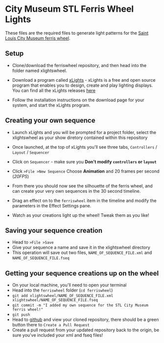# City Museum STL Ferris Wheel Lights

These files are the required files to generate light patterns for the [Saint Louis City Museum ferris wheel](https://twitter.com/TallestWheelSTL).


## Setup

- Clone/download the ferriswheel repository, and then head into the folder named xlightswheel.

- Download a program called [xLights](https://xlights.org/) - xLights is a free and open source program that enables you to design, create and play lighting displays.  You can find all the xLights releases [here](https://xlights.org/releases/)
 
- Follow the installation instructions on the download page for your system, and start the xLights program.

## Creating your own sequence

- Launch xLights and you will be prompted for a project folder, select the xlightswheel as your show diretory contained within this repository

- Once launched, at the top of xLights you'll see three tabs, `Controllers` / `Layout` / `Sequencer`
- Click on `Sequencer` - make sure you **Don't modify `controllers` or `layout`**
- Click `>File >New Sequence` Choose **Animation** and 20 frames per second (*20FPS*)
- From there you should now see the silhouette of the ferris wheel, and can create your very own sequences in the 30 second timeline.
- Drag an effect on to the `ferriswheel` item in the timeline and modify the parameters in the Effect Settings pane.
- Watch as your creations light up the wheel!  Tweak them as you like!

## Saving your sequence creation
- Head to `>File >Save`
- Give your sequence a name and save it in the xlightswheel directory
- This operation will save out two files, `NAME_OF_SEQUENCE_FILE.xml` and `NAME_OF_SEQUENCE_FILE.fseq`


## Getting your sequence creations up on the wheel
- On your local machine, you'll need to open your terminal
- Head into the `ferriswheel` folder (`cd ferriswheel`)
- `git add xlightswheel/NAME_OF_SEQUENCE_FILE.xml xlightswheel/NAME_OF_SEQUENCE_FILE.fseq`
- `git commit -m "I added my own sequence for the STL City Museum ferris wheel!"`
- `git push`
- Head to [github](https://github.com) and view your cloned repository, there should be a green button there to `Create a Pull Request` 
- Create a pull request from your updated repository back to the origin, be sure you've included your xml and fseq files!



